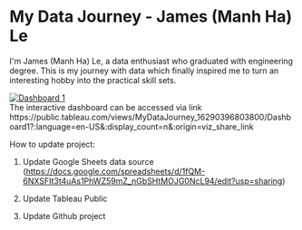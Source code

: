 # My Data Journey - James (Manh Ha) Le
I'm James (Manh Ha) Le, a data enthusiast who graduated with engineering degree. This is my journey with data which finally inspired me to turn an interesting hobby into the practical skill sets.
<div class='tableauPlaceholder' id='viz1629044782693' style='position: relative'><noscript><a href='#'><img alt='Dashboard 1 ' src='https:&#47;&#47;public.tableau.com&#47;static&#47;images&#47;My&#47;MyDataJourney_16290396803800&#47;Dashboard1&#47;1_rss.png' style='border: none' /></a></noscript><object class='tableauViz'  style='display:none;'><param name='host_url' value='https%3A%2F%2Fpublic.tableau.com%2F' /> <param name='embed_code_version' value='3' /> <param name='site_root' value='' /><param name='name' value='MyDataJourney_16290396803800&#47;Dashboard1' /><param name='tabs' value='no' /><param name='toolbar' value='yes' /><param name='static_image' value='https:&#47;&#47;public.tableau.com&#47;static&#47;images&#47;My&#47;MyDataJourney_16290396803800&#47;Dashboard1&#47;1.png' /> <param name='animate_transition' value='yes' /><param name='display_static_image' value='yes' /><param name='display_spinner' value='yes' /><param name='display_overlay' value='yes' /><param name='display_count' value='yes' /><param name='language' value='en-US' /></object></div>                
The interactive dashboard can be accessed via link https://public.tableau.com/views/MyDataJourney_16290396803800/Dashboard1?:language=en-US&:display_count=n&:origin=viz_share_link


How to update project:

1. Update Google Sheets data source (https://docs.google.com/spreadsheets/d/1fQM-6NXSFIt3t4uAs1PhWZ59mZ_nGbSHtMOJG0NcL94/edit?usp=sharing)

2. Update Tableau Public

3. Update Github project
